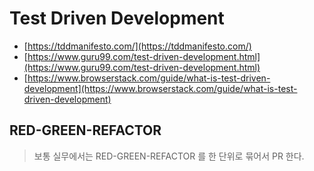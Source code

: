 # Test Driven Development

- [https://tddmanifesto.com/](https://tddmanifesto.com/)
- [https://www.guru99.com/test-driven-development.html](https://www.guru99.com/test-driven-development.html)
- [https://www.browserstack.com/guide/what-is-test-driven-development](https://www.browserstack.com/guide/what-is-test-driven-development)

## RED-GREEN-REFACTOR

> 보통 실무에서는 RED-GREEN-REFACTOR 를 한 단위로 묶어서 PR 한다.

